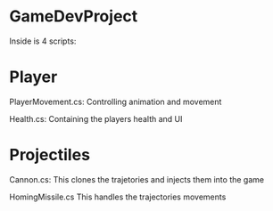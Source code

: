 # GameDevProject
Inside is 4 scripts:

# Player
PlayerMovement.cs: Controlling animation and movement

Health.cs: Containing the players health and UI

# Projectiles
Cannon.cs: This clones the trajetories and injects them into the game

HomingMissile.cs This handles the trajectories movements
